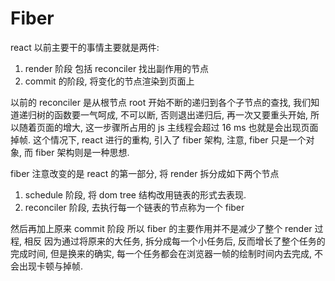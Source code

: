 # Fiber

react 以前主要干的事情主要就是两件:

1. render 阶段 包括 reconciler 找出副作用的节点
2. commit 的阶段, 将变化的节点渲染到页面上

以前的 reconciler 是从根节点 root 开始不断的递归到各个子节点的查找, 我们知道递归树的函数要一气呵成, 不可以断, 否则退出递归后, 再一次又要重头开始, 所以随着页面的增大, 这一步骤所占用的 js 主线程会超过 16 ms 也就是会出现页面掉帧.
这个情况下, react 进行的重构, 引入了 fiber 架构, 注意, fiber 只是一个对象, 而 fiber 架构则是一种思想.

fiber 注意改变的是 react 的第一部分, 将 render 拆分成如下两个节点

1. schedule 阶段, 将 dom tree 结构改用链表的形式去表现.
2. reconciler 阶段, 去执行每一个链表的节点称为一个 fiber

然后再加上原来 commit 阶段
所以 fiber 的主要作用并不是减少了整个 render 过程, 相反 因为通过将原来的大任务, 拆分成每一个小任务后, 反而增长了整个任务的完成时间, 但是换来的确实, 每一个任务都会在浏览器一帧的绘制时间内去完成, 不会出现卡顿与掉帧.
